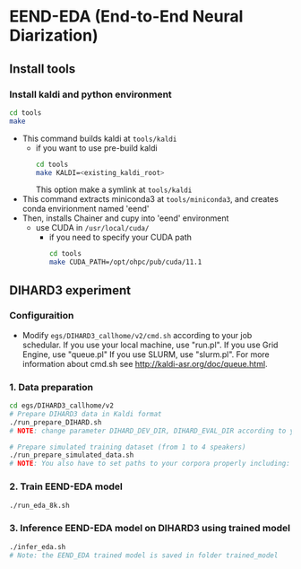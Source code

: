 # EEND-EDA (End-to-End Neural Diarization)

## Install tools

### Install kaldi and python environment
```bash
cd tools
make
```
- This command builds kaldi at `tools/kaldi`
  - if you want to use pre-build kaldi
    ```bash
    cd tools
    make KALDI=<existing_kaldi_root>
    ```
    This option make a symlink at `tools/kaldi`
- This command extracts miniconda3 at `tools/miniconda3`, and creates conda envirionment named 'eend'
- Then, installs Chainer and cupy into 'eend' environment
  - use CUDA in `/usr/local/cuda/`
    - if you need to specify your CUDA path
      ```bash
      cd tools
      make CUDA_PATH=/opt/ohpc/pub/cuda/11.1
      ```

<!-- Install dscore
```bash
./install_dscore.sh
``` -->

## DIHARD3 experiment
### Configuraition
- Modify `egs/DIHARD3_callhome/v2/cmd.sh` according to your job schedular.
If you use your local machine, use "run.pl".
If you use Grid Engine, use "queue.pl"
If you use SLURM, use "slurm.pl".
For more information about cmd.sh see http://kaldi-asr.org/doc/queue.html.

### 1. Data preparation
```bash
cd egs/DIHARD3_callhome/v2
# Prepare DIHARD3 data in Kaldi format
./run_prepare_DIHARD.sh
# NOTE: change parameter DIHARD_DEV_DIR, DIHARD_EVAL_DIR according to your location of DIHARD3 Dev and Eval sets

# Prepare simulated training dataset (from 1 to 4 speakers)
./run_prepare_simulated_data.sh
# NOTE: You also have to set paths to your corpora properly including: data_root, musan_root, simu_actual_dirs.
```
### 2. Train EEND-EDA model
```bash
./run_eda_8k.sh
```
### 3. Inference EEND-EDA model on DIHARD3 using trained model
```bash
./infer_eda.sh
# Note: the EEND_EDA trained model is saved in folder trained_model
```



